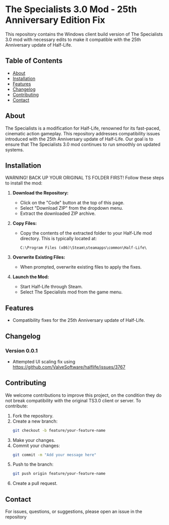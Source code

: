 # The Specialists 3.0 Mod - 25th Anniversary Edition Fix
This repository contains the Windows client build version of The Specialists 3.0 mod with necessary edits to make it compatible with the 25th Anniversary update of Half-Life.

## Table of Contents
- [About](#about)
- [Installation](#installation)
- [Features](#features)
- [Changelog](#changelog)
- [Contributing](#contributing)
- [Contact](#contact)

## About
The Specialists is a modification for Half-Life, renowned for its fast-paced, cinematic action gameplay. This repository addresses compatibility issues introduced with the 25th Anniversary update of Half-Life. Our goal is to ensure that The Specialists 3.0 mod continues to run smoothly on updated systems.

## Installation
WARNING! BACK UP YOUR ORIGINAL TS FOLDER FIRST! Follow these steps to install the mod:

1. **Download the Repository:**
    - Click on the "Code" button at the top of this page.
    - Select "Download ZIP" from the dropdown menu.
    - Extract the downloaded ZIP archive.

2. **Copy Files:**
    - Copy the contents of the extracted folder to your Half-Life mod directory. This is typically located at:
      ```
      C:\Program Files (x86)\Steam\steamapps\common\Half-Life\
      ```

3. **Overwrite Existing Files:**
    - When prompted, overwrite existing files to apply the fixes.

4. **Launch the Mod:**
    - Start Half-Life through Steam.
    - Select The Specialists mod from the game menu.

## Features
- Compatibility fixes for the 25th Anniversary update of Half-Life.

## Changelog

### Version 0.0.1
- Attempted UI scaling fix using https://github.com/ValveSoftware/halflife/issues/3767

## Contributing
We welcome contributions to improve this project, on the condition they do not break compatibility with the original TS3.0 client or server. To contribute:

1. Fork the repository.
2. Create a new branch:
    ```bash
    git checkout -b feature/your-feature-name
    ```
3. Make your changes.
4. Commit your changes:
    ```bash
    git commit -m "Add your message here"
    ```
5. Push to the branch:
    ```bash
    git push origin feature/your-feature-name
    ```
6. Create a pull request.


## Contact
For issues, questions, or suggestions, please open an issue in the repository